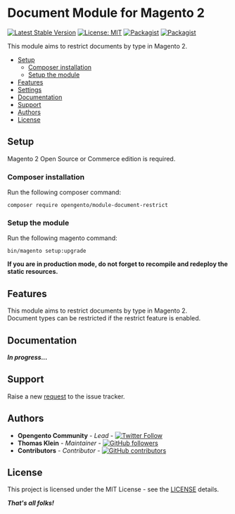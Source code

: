 # Document Module for Magento 2

[![Latest Stable Version](https://img.shields.io/packagist/v/opengento/module-document-restrict.svg?style=flat-square)](https://packagist.org/packages/opengento/module-document-restrict)
[![License: MIT](https://img.shields.io/github/license/opengento/magento2-document-restrict.svg?style=flat-square)](./LICENSE) 
[![Packagist](https://img.shields.io/packagist/dt/opengento/module-document-restrict.svg?style=flat-square)](https://packagist.org/packages/opengento/module-document-restrict/stats)
[![Packagist](https://img.shields.io/packagist/dm/opengento/module-document-restrict.svg?style=flat-square)](https://packagist.org/packages/opengento/module-document-restrict/stats)

This module aims to restrict documents by type in Magento 2.

 - [Setup](#setup)
   - [Composer installation](#composer-installation)
   - [Setup the module](#setup-the-module)
 - [Features](#features)
 - [Settings](#settings)
 - [Documentation](#documentation)
 - [Support](#support)
 - [Authors](#authors)
 - [License](#license)

## Setup

Magento 2 Open Source or Commerce edition is required.

###  Composer installation

Run the following composer command:

```
composer require opengento/module-document-restrict
```

### Setup the module

Run the following magento command:

```
bin/magento setup:upgrade
```

**If you are in production mode, do not forget to recompile and redeploy the static resources.**

## Features

This module aims to restrict documents by type in Magento 2.  
Document types can be restricted if the restrict feature is enabled.

## Documentation

***In progress...***

## Support

Raise a new [request](https://github.com/opengento/magento2-document-restrict/issues) to the issue tracker.

## Authors

- **Opengento Community** - *Lead* - [![Twitter Follow](https://img.shields.io/twitter/follow/opengento.svg?style=social)](https://twitter.com/opengento)
- **Thomas Klein** - *Maintainer* - [![GitHub followers](https://img.shields.io/github/followers/thomas-kl1.svg?style=social)](https://github.com/thomas-kl1)
- **Contributors** - *Contributor* - [![GitHub contributors](https://img.shields.io/github/contributors/opengento/magento2-document-restrict.svg?style=flat-square)](https://github.com/opengento/magento2-document-restrict/graphs/contributors)

## License

This project is licensed under the MIT License - see the [LICENSE](./LICENSE) details.

***That's all folks!***

